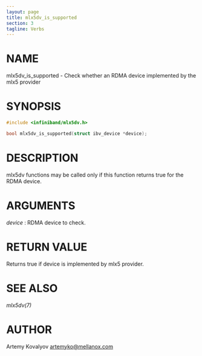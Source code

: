 ```yaml
---
layout: page
title: mlx5dv_is_supported
section: 3
tagline: Verbs
---
```


# NAME

mlx5dv_is_supported - Check whether an RDMA device implemented by the mlx5 provider

# SYNOPSIS

```c
#include <infiniband/mlx5dv.h>

bool mlx5dv_is_supported(struct ibv_device *device);
```

# DESCRIPTION

mlx5dv functions may be called only if this function returns true for the RDMA device.

# ARGUMENTS

*device*
:	RDMA device to check.

# RETURN VALUE
Returns true if device is implemented by mlx5 provider.

# SEE ALSO

*mlx5dv(7)*

# AUTHOR

Artemy Kovalyov <artemyko@mellanox.com>
